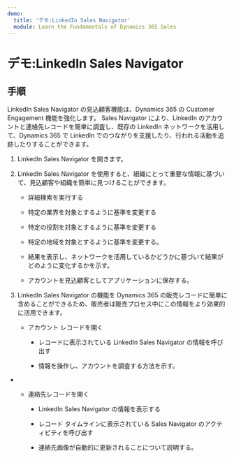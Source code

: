 ```yaml
---
demo:
  title: 'デモ:LinkedIn Sales Navigator'
  module: Learn the Fundamentals of Dynamics 365 Sales
---
```


# デモ:LinkedIn Sales Navigator

## 手順

LinkedIn Sales Navigator の見込顧客機能は、Dynamics 365 の Customer Engagement 機能を強化します。 Sales Navigator により、LinkedIn のアカウントと連絡先レコードを簡単に調査し、既存の LinkedIn ネットワークを活用して、Dynamics 365 で LinkedIn でのつながりを支援したり、行われる活動を追跡したりすることができます。 

1. LinkedIn Sales Navigator を開きます。 

2. LinkedIn Sales Navigator を使用すると、組織にとって重要な情報に基づいて、見込顧客や組織を簡単に見つけることができます。 

    - 詳細検索を実行する

    - 特定の業界を対象とするように基準を変更する

    - 特定の役割を対象とするように基準を変更する

    - 特定の地域を対象とするように基準を変更する。 

    - 結果を表示し、ネットワークを活用しているかどうかに基づいて結果がどのように変化するかを示す。 

    - アカウントを見込顧客としてアプリケーションに保存する。 

3. LinkedIn Sales Navigator の機能を Dynamics 365 の販売レコードに簡単に含めることができるため、販売者は販売プロセス中にこの情報をより効果的に活用できます。 

    - アカウント レコードを開く

        - レコードに表示されている LinkedIn Sales Navigator の情報を呼び出す

        - 情報を操作し、アカウントを調査する方法を示す。 

- - 連絡先レコードを開く

    - LinkedIn Sales Navigator の情報を表示する

    - レコード タイムラインに表示されている Sales Navigator のアクティビティを呼び出す

    - 連絡先画像が自動的に更新されることについて説明する。 
